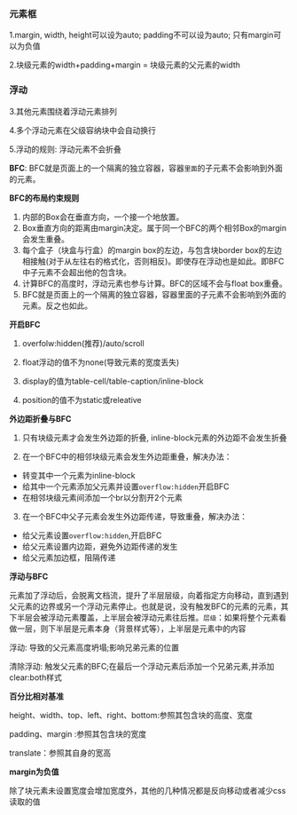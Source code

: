 ### 元素框

1.margin, width, height可以设为auto; padding不可以设为auto; 只有margin可以为负值

2.块级元素的width+padding+margin = 块级元素的父元素的width



### 浮动



3.其他元素围绕着浮动元素排列

4.多个浮动元素在父级容纳块中会自动换行

5.浮动的规则: 浮动元素不会折叠





**BFC**: BFC就是页面上的一个隔离的独立容器，容器`里面`的子元素不会影响到外面的元素。

**BFC的布局约束规则**

1. 内部的Box会在垂直方向，一个接一个地放置。
2. Box垂直方向的距离由margin决定。属于同一个BFC的两个相邻Box的margin会发生重叠。
3. 每个盒子（块盒与行盒）的margin box的左边，与包含块border box的左边相接触(对于从左往右的格式化，否则相反)。即使存在浮动也是如此。即BFC中子元素不会超出他的包含块。
4. 计算BFC的高度时，浮动元素也参与计算。BFC的区域不会与float box重叠。
5. BFC就是页面上的一个隔离的独立容器，容器里面的子元素不会影响到外面的元素。反之也如此。

**开启BFC**

1. overfolw:hidden(推荐)/auto/scroll

2. float浮动的值不为none(导致元素的宽度丢失)
3. display的值为table-cell/table-caption/inline-block
4. position的值不为static或releative

**外边距折叠与BFC**

1. 只有块级元素才会发生外边距的折叠, inline-block元素的外边距不会发生折叠

2. 在一个BFC中的相邻块级元素会发生外边距重叠，解决办法：	

- 转变其中一个元素为inline-block
- 给其中一个元素添加父元素并设置`overflow:hidden`开启BFC
- 在相邻块级元素间添加一个br以分割开2个元素

3. 在一个BFC中父子元素会发生外边距传递，导致重叠，解决办法：

- 给父元素设置`overflow:hidden`,开启BFC
- 给父元素设置内边距，避免外边距传递的发生
- 给父元素加边框，阻隔传递

**浮动与BFC**

元素加了浮动后，会脱离文档流，提升了半层层级，向着指定方向移动，直到遇到父元素的边界或另一个浮动元素停止。也就是说，没有触发BFC的元素的元素，其下半层会被浮动元素覆盖，上半层会被浮动元素往后推。`层级`：如果将整个元素看做一层，则下半层是元素本身（背景样式等），上半层是元素中的内容

浮动: 导致的父元素高度坍塌;影响兄弟元素的位置

清除浮动: 触发父元素的BFC;在最后一个浮动元素后添加一个兄弟元素,并添加clear:both样式

**百分比相对基准**

height、width、top、left、right、bottom:参照其包含块的高度、宽度

padding、margin :参照其包含块的宽度

translate：参照其自身的宽高

**margin为负值**

除了块元素未设置宽度会增加宽度外，其他的几种情况都是反向移动或者减少css读取的值







 